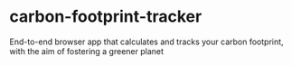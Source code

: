 # carbon-footprint-tracker
End-to-end browser app that calculates and tracks your carbon footprint, with the aim of fostering a greener planet
